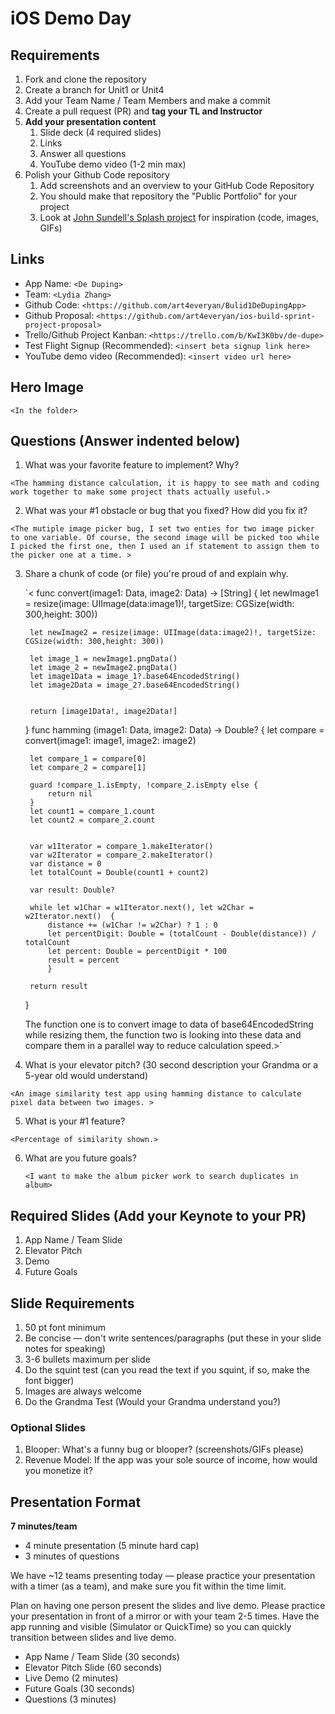 # iOS Demo Day

## Requirements

1. Fork and clone the repository
2. Create a branch for Unit1 or Unit4
3. Add your Team Name / Team Members and make a commit
4. Create a pull request (PR) and **tag your TL and Instructor**
5. **Add your presentation content**
    1. Slide deck (4 required slides)
    2. Links
    3. Answer all questions 
    4. YouTube demo video (1-2 min max)
6. Polish your Github Code repository
    1. Add screenshots and an overview to your GitHub Code Repository
    2. You should make that repository the "Public Portfolio" for your project
    3. Look at [John Sundell's Splash project](https://github.com/JohnSundell/Splash) for inspiration (code, images, GIFs)


## Links

* App Name: `<De Duping>`
* Team: `<Lydia Zhang>`
* Github Code: `<https://github.com/art4everyan/Bulid1DeDupingApp>`
* Github Proposal: `<https://github.com/art4everyan/ios-build-sprint-project-proposal>`
* Trello/Github Project Kanban: `<https://trello.com/b/KwI3K0bv/de-dupe>`
* Test Flight Signup (Recommended): `<insert beta signup link here>`
* YouTube demo video (Recommended): `<insert video url here>`

## Hero Image

`<In the folder>`

## Questions (Answer indented below)

1. What was your favorite feature to implement? Why?

`<The hamming distance calculation, it is happy to see math and coding work together to make some project thats actually useful.>`

2. What was your #1 obstacle or bug that you fixed? How did you fix it?

`<The mutiple image picker bug, I set two enties for two image picker to one variable. Of course, the second image will be picked too while I picked the first one, then I used an if statement to assign them to the picker one at a time. >`
  
3. Share a chunk of code (or file) you're proud of and explain why.

    `<
    func convert(image1: Data, image2: Data) -> [String] {
        let newImage1 = resize(image: UIImage(data:image1)!, targetSize: CGSize(width: 300,height: 300))
   
        let newImage2 = resize(image: UIImage(data:image2)!, targetSize: CGSize(width: 300,height: 300))
        
        let image_1 = newImage1.pngData()
        let image_2 = newImage2.pngData()
        let image1Data = image_1?.base64EncodedString()
        let image2Data = image_2?.base64EncodedString()
        

        return [image1Data!, image2Data!]
    }
    func hamming (image1: Data, image2: Data) -> Double? {
        let compare = convert(image1: image1, image2: image2)
        
        let compare_1 = compare[0]
        let compare_2 = compare[1]
        
        guard !compare_1.isEmpty, !compare_2.isEmpty else {
            return nil
        }
        let count1 = compare_1.count
        let count2 = compare_2.count
        
        
        var w1Iterator = compare_1.makeIterator()
        var w2Iterator = compare_2.makeIterator()
        var distance = 0
        let totalCount = Double(count1 + count2)

        var result: Double?
        
        while let w1Char = w1Iterator.next(), let w2Char = w2Iterator.next()  {
            distance += (w1Char != w2Char) ? 1 : 0
            let percentDigit: Double = (totalCount - Double(distance)) / totalCount
            let percent: Double = percentDigit * 100
            result = percent
            }
        
        return result
        
    }
    
    The function one is to convert image to data of base64EncodedString while resizing them, the function two is looking into these data and compare them in a parallel way to reduce calculation speed.>`
  
4. What is your elevator pitch? (30 second description your Grandma or a 5-year old would understand)

`<An image similarity test app using hamming distance to calculate pixel data between two images. >`
  
5. What is your #1 feature?

`<Percentage of similarity shown.>`
  
6. What are you future goals?

    `<I want to make the album picker work to search duplicates in album>`

## Required Slides (Add your Keynote to your PR)

1. App Name / Team Slide
2. Elevator Pitch
3. Demo
4. Future Goals

## Slide Requirements

1. 50 pt font minimum
2. Be concise — don't write sentences/paragraphs (put these in your slide notes for speaking)
3. 3-6 bullets maximum per slide
4. Do the squint test (can you read the text if you squint, if so, make the font bigger)
6. Images are always welcome
7. Do the Grandma Test (Would your Grandma understand you?)

### Optional Slides

1. Blooper: What's a funny bug or blooper? (screenshots/GIFs please)
2. Revenue Model: If the app was your sole source of income, how would you monetize it?

## Presentation Format

**7 minutes/team**

* 4 minute presentation (5 minute hard cap)
* 3 minutes of questions

We have ~12 teams presenting today — please practice your presentation with a timer (as a team), and make sure you fit within the time limit.

Plan on having one person present the slides and live demo. Please practice your presentation in front of a mirror or with your team 2-5 times. Have the app running and visible (Simulator or QuickTime) so you can quickly transition between slides and live demo.

* App Name / Team Slide (30 seconds)
* Elevator Pitch Slide (60 seconds)
* Live Demo (2 minutes)
* Future Goals (30 seconds)
* Questions (3 minutes)
